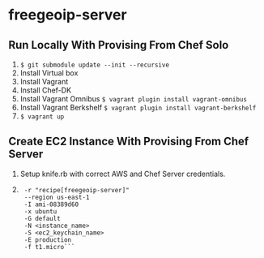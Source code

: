 freegeoip-server
================

## Run Locally With Provising From Chef Solo ##
1. ```$ git submodule update --init --recursive```
2. Install Virtual box
3. Install Vagrant
4. Install Chef-DK
5. Install Vagrant Omnibus ```$ vagrant plugin install vagrant-omnibus```
6. Install Vagrant Berkshelf ```$ vagrant plugin install vagrant-berkshelf```
7. ```$ vagrant up```

## Create EC2 Instance With Provising From Chef Server ##
1. Setup knife.rb with correct AWS and Chef Server credentials.
2. ``` $ knife ec2 server create -i <amazon_key>
    -r "recipe[freegeoip-server]"
    --region us-east-1
    -I ami-08389d60
    -x ubuntu
    -G default
    -N <instance_name>
    -S <ec2_keychain_name>
    -E production
    -f t1.micro```
